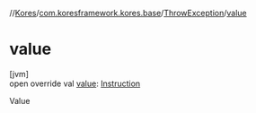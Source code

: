 //[Kores](../../../index.md)/[com.koresframework.kores.base](../index.md)/[ThrowException](index.md)/[value](value.md)

# value

[jvm]\
open override val [value](value.md): [Instruction](../../com.koresframework.kores/-instruction/index.md)

Value
